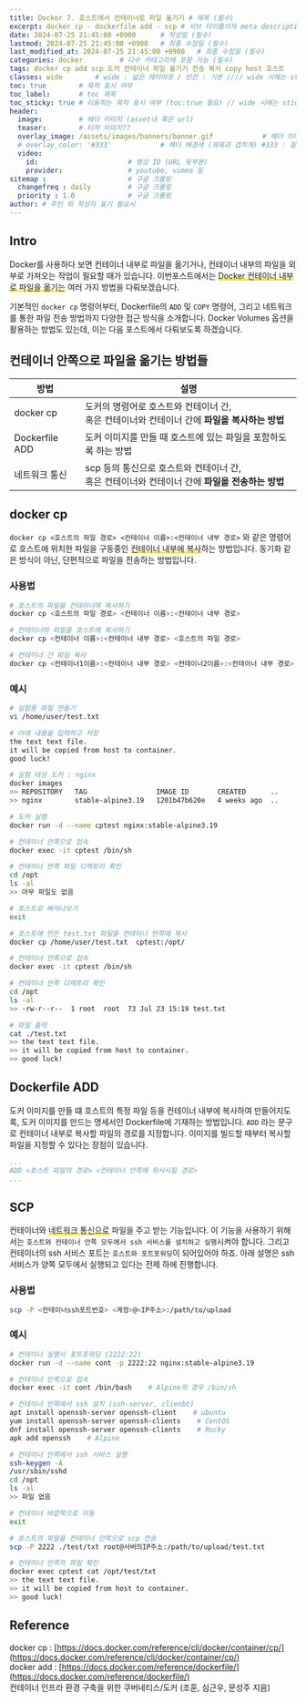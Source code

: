 ```yaml
---
title: Docker 7. 호스트에서 컨테이너로 파일 옮기기 # 제목 (필수)
excerpt: docker cp - dockerfile add - scp # 서브 타이틀이자 meta description (필수)
date: 2024-07-25 21:45:00 +0900      # 작성일 (필수)
lastmod: 2024-07-25 21:45:00 +0900   # 최종 수정일 (필수)
last_modified_at: 2024-07-25 21:45:00 +0900   # 최종 수정일 (필수)
categories: docker         # 다수 카테고리에 포함 가능 (필수)
tags: docker cp add scp 도커 컨테이너 파일 옮기기 전송 복사 copy host 호스트         # 태그 복수개 가능 (필수)
classes: wide        # wide : 넓은 레이아웃 / 빈칸 : 기본 //// wide 시에는 sticky toc 불가
toc: true        # 목차 표시 여부
toc_label:       # toc 제목
toc_sticky: true # 이동하는 목차 표시 여부 (toc:true 필요) // wide 시에는 sticky toc 불가
header: 
  image:         # 헤더 이미지 (asset내 혹은 url)
  teaser:        # 티저 이미지??
  overlay_image: /assets/images/banners/banner.gif            # 헤더 이미지 (제목과 겹치게)
  # overlay_color: '#333'            # 헤더 배경색 (제목과 겹치게) #333 : 짙은 회색 (필수)
  video:
    id:                      # 영상 ID (URL 뒷부분)
    provider:                # youtube, vimeo 등
sitemap :                    # 구글 크롤링
  changefreq : daily         # 구글 크롤링
  priority : 1.0             # 구글 크롤링
author: # 주인 외 작성자 표기 필요시
---
```

<!--postNo: 20240725_001-->


## Intro  

Docker를 사용하다 보면 컨테이너 내부로 파일을 옮기거나, 컨테이너 내부의 파일을 외부로 가져오는 작업이 필요할 때가 있습니다. 이번포스트에서는 <span style='background:linear-gradient(to top, #FFE400 20%, transparent 20%)'>Docker 컨테이너 내부로 파일을 옮기는</span> 여러 가지 방법을 다뤄보겠습니다.  

기본적인 `docker cp` 명령어부터, Dockerfile의 `ADD` 및 `COPY` 명령어, 그리고 네트워크를 통한 파일 전송 방법까지 다양한 접근 방식을 소개합니다. Docker Volumes 옵션을 활용하는 방법도 있는데, 이는 다음 포스트에서 다뤄보도록 하겠습니다.  

## 컨테이너 안쪽으로 파일을 옮기는 방법들  

| 방법             | 설명                                                       |
| -------------- | -------------------------------------------------------- |
| docker cp      | 도커의 명령어로 호스트와 컨테이너 간,<br>혹은 컨테이너와 컨테이너 간에 <b>파일을 복사하는 방법</b>    |
| Dockerfile ADD | 도커 이미지를 만들 때 호스트에 있는 파일을 포함하도록 하는 방법                     |
| 네트워크 통신        | scp 등의 통신으로 호스트와 컨테이너 간,<br>혹은 컨테이너와 컨테이너 간에 <b>파일을 전송하는 방법</b> |

## docker cp  

`docker cp <호스트의 파일 경로> <컨테이너 이름>:<컨테이너 내부 경로>` 와 같은 명령어로 호스트에 위치한 파일을 구동중인 <span style='background:linear-gradient(to top, #FFE400 20%, transparent 20%)'>컨테이너 내부에 복사</span>하는 방법입니다. 동기화 같은 방식이 아닌, 단편적으로 파일을 전송하는 방법입니다.  

### 사용법  

```bash
# 호스트의 파일을 컨테이너에 복사하기
docker cp <호스트의 파일 경로> <컨테이너 이름>:<컨테이너 내부 경로>

# 컨테이너의 파일을 호스트에 복사하기
docker cp <컨테이너 이름>:<컨테이너 내부 경로> <호스트의 파일 경로>

# 컨테이너 간 파일 복사
docker cp <컨테이너1이름>:<컨테이너 내부 경로> <컨테이너2이름>:<컨테이너 내부 경로>
```

### 예시  

```bash
# 실험용 파일 만들기
vi /home/user/test.txt

# 아래 내용을 입력하고 저장
the text text file.
it will be copied from host to container.
good luck!
```

```bash
# 실험 대상 도커 : nginx
docker images
>> REPOSITORY   TAG                 IMAGE ID       CREATED      ..
>> nginx        stable-alpine3.19   1201b47b620e   4 weeks ago  ..

# 도커 실행
docker run -d --name cptest nginx:stable-alpine3.19

# 컨테이너 안쪽으로 접속
docker exec -it cptest /bin/sh

# 컨테이너 안쪽 파일 디렉토리 확인
cd /opt
ls -al
>> 아무 파일도 없음

# 호스트로 빠져나오기
exit

```

```bash
# 호스트에 만든 test.txt 파일을 컨테이너 안쪽에 복사
docker cp /home/user/test.txt  cptest:/opt/

# 컨테이너 안쪽으로 접속
docker exec -it cptest /bin/sh

# 컨테이너 안쪽 디렉토리 확인
cd /opt
ls -al
>> -rw-r--r--  1 root  root  73 Jul 23 15:19 test.txt

# 파일 출력
cat ./test.txt
>> the text text file.
>> it will be copied from host to container.
>> good luck!
```


## Dockerfile ADD  

도커 이미지를 만들 떄 호스트의 특정 파일 등을 컨테이너 내부에 복사하여 만들어지도록, 도커 이미지를 만드는 명세서인 Dockerfile에 기재하는 방법입니다. `ADD` 라는 문구로 컨테이너 내부로 복사할 파일의 경로를 지정합니다. 이미지를 빌드할 때부터 복사할 파일을 지정할 수 있다는 장점이 있습니다.  

``` yml
...
ADD <호스트 파일의 경로> <컨테이너 안쪽에 위시시킬 경로>
...
```


## SCP  

컨테이너와 <span style='background:linear-gradient(to top, #FFE400 20%, transparent 20%)'>네트워크 통신으로</span> 파일을 주고 받는 기능입니다. 이 기능을 사용하기 위해서는 `호스트와 컨테이너 안쪽 모두에서 ssh 서비스를 설치하고 실행`시켜야 합니다. 그리고 컨테이너의 ssh 서비스 포트는 `호스트와 포트포워딩`이 되어있어야 하죠. 아래 설명은 ssh 서비스가 양쪽 모두에서 실행되고 있다는 전제 하에 진행합니다.  

### 사용법  

```bash
scp -P <컨테이너ssh포트번호> <계정>@<IP주소>:/path/to/upload
```

### 예시  

```bash
# 컨테이너 실행시 포트포워딩 (2222:22)
docker run -d --name cont -p 2222:22 nginx:stable-alpine3.19

# 컨테이너 안쪽으로 접속
docker exec -it cont /bin/bash    # Alpine의 경우 /bin/sh

# 컨테이너 안쪽에서 ssh 설치 (ssh-server, clienbt)
apt install openssh-server openssh-client    # ubuntu
yum install openssh-server openssh-clients    # CentOS
dnf install openssh-server openssh-clients    # Rocky
apk add openssh    # Alpine

# 컨테이너 안쪽에서 ssh 서비스 실행
ssh-keygen -A
/usr/sbin/sshd
cd /opt
ls -al
>> 파일 없음

# 컨테이너 바깥쪽으로 이동
exit

# 호스트의 파일을 컨테이너 안쪽으로 scp 전송
scp -P 2222 ./test/txt root@서버의IP주소:/path/to/upload/test.txt

# 컨테이너 안쪽의 파일 확인
docker exec cptest cat /opt/test/txt
>> the text text file.
>> it will be copied from host to container.
>> good luck!
```


## Reference  

docker cp : [https://docs.docker.com/reference/cli/docker/container/cp/](https://docs.docker.com/reference/cli/docker/container/cp/)  
docker add : [https://docs.docker.com/reference/dockerfile/](https://docs.docker.com/reference/dockerfile/)  
컨테이너 인프라 환경 구축을 위한 쿠버네티스/도커 (조훈, 심근우, 문성주 지음)  